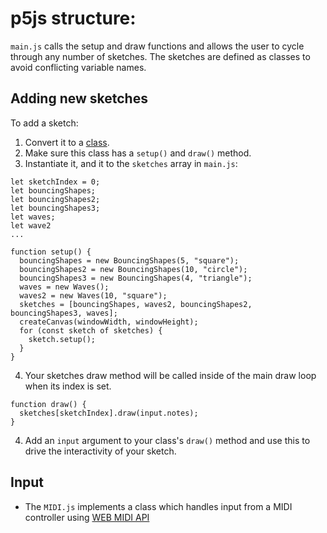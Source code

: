 # p5js structure:

`main.js` calls the setup and draw functions and allows the user to cycle through any number of sketches.
The sketches are defined as classes to avoid conflicting variable names.

## Adding new sketches

To add a sketch:
1. Convert it to a [class](https://developer.mozilla.org/en-US/docs/Web/JavaScript/Reference/Classes). 
2. Make sure this class has a `setup()` and `draw()` method.
3. Instantiate it, and it to the `sketches` array in `main.js`: 
```
let sketchIndex = 0;
let bouncingShapes;
let bouncingShapes2;
let bouncingShapes3;
let waves;
let wave2
...

function setup() {
  bouncingShapes = new BouncingShapes(5, "square");
  bouncingShapes2 = new BouncingShapes(10, "circle");
  bouncingShapes3 = new BouncingShapes(4, "triangle");
  waves = new Waves();
  waves2 = new Waves(10, "square");
  sketches = [bouncingShapes, waves2, bouncingShapes2, bouncingShapes3, waves];
  createCanvas(windowWidth, windowHeight);
  for (const sketch of sketches) {
    sketch.setup();
  }
}
```
4. Your sketches draw method will be called inside of the main draw loop when its index is set. 
```
function draw() {
  sketches[sketchIndex].draw(input.notes);
}
```
4. Add an `input` argument to your class's `draw()` method and use this to drive the interactivity of your sketch. 

## Input

- The `MIDI.js` implements a class which handles input from a MIDI controller using [WEB MIDI API](https://developer.mozilla.org/en-US/docs/Web/API/Web_MIDI_API)
